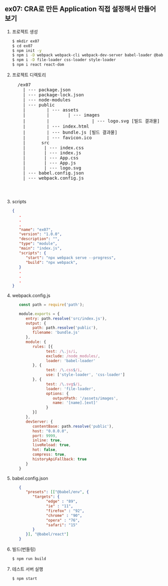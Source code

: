 ## ex07: CRA로 만든 Application 직접 설정해서 만들어 보기

1. 프로젝트 생성
   ```bash
   $ mkdir ex07
   $ cd ex07
   $ npm init -y
   $ npm i -D webpack webpack-cli webpack-dev-server babel-loader @babel/core @babel/preset-env @babel/preset-react
   $ npm i -D file-loader css-loader style-loader
   $ npm i react react-dom
   ```
2. 프로젝트 디렉토리
   <pre>
     /ex07
       | --- package.json
       | --- package-lock.json
       | --- node-modules
       | --- public
       |        | --- assets
       |        |       | --- images
       |        |                | --- logo.svg [빌드 결과물]
       |        | --- index.html
       |        | --- bundle.js [빌드 결과물]
       |        | --- favicon.ico
       |      src
       |       | --- index.css
       |       | --- index.js
       |       | --- App.css
       |       | --- App.js
       |       | --- logo.svg
       | --- babel.config.json
       | --- webpack.config.js
   <pre>

3. scripts
   ```json
   {
      .
      .
      .
      "name": "ex07",
      "version": "1.0.0",
      "description": "",
      "type": "module",
      "main": "index.js",
      "scripts": {
         "start": "npx webpack serve --progress",
         "build": "npx webpack",
      }
      .
      .
      .
   }
   ```

4. webpack.config.js
   ```javascript
      const path = require('path');

      module.exports = {
         entry: path.resolve('src/index.js'),
         output: {
            path: path.resolve('public'),
            filename: 'bundle.js'
         },
         module: {
            rules: [{
                  test: /\.js/i,
                  exclude: /node_modules/,
                  loader: 'babel-loader'
            }, {
                  test: /\.css$/i,
                  use: ['style-loader', 'css-loader']
            }, {
                  test: /\.svg$/i,
                  loader: 'file-loader',
                  options: {
                     outputPath: '/assets/images',
                     name: '[name].[ext]'
                  }
            }]
         },
         devServer: {
            contentBase: path.resolve('public'),
            host: "0.0.0.0",
            port: 9999,
            inline: true,
            liveReload: true,
            hot: false,
            compress: true,
            historyApiFallback: true
         }
      } 
   ```
5. babel.config.json
   ```json
      {
         "presets": [["@babel/env", {
            "targets": {
                  "edge" : "89",
                  "ie" : "11",
                  "firefox" : "92",
                  "chrome" : "90",
                  "opera" : "76",
                  "safari": "15"
            }
         }], "@babel/react"]
      }
   ```

6. 빌드(번들링)
   ```bash
   $ npm run build
   ```

7. 테스트 서버 실행
   ```bash
   $ npm start
   ```